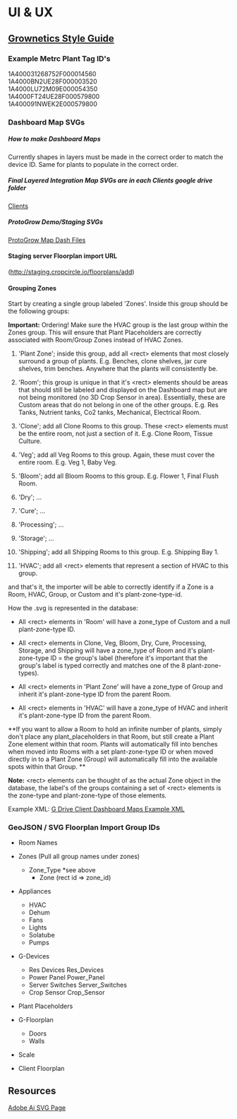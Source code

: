 # UI & UX

## [Grownetics Style Guide](style-guide.pdf)

### Example Metrc Plant Tag ID's  
1A400031268752F000014560  
1A4000BN2UE28F000003520  
1A4000LU72M09E000054350  
1A4000FT24UE28F000579800  
1A400091NWEK2E000579800


### Dashboard Map SVGs  

##### How to make Dashboard Maps
Currently shapes in layers must be made in the correct order to match the device ID. Same for plants to populate in the correct order.


##### Final Layered Integration Map SVGs are in each Clients google drive folder 
[Clients](clients) 

##### ProtoGrow Demo/Staging SVGs 
[ProtoGrow Map Dash Files](https://drive.google.com/open?id=0B7G5Gc0AHKKydTFsX1FCV2E5YjA)  

#### Staging server Floorplan import URL
(http://staging.cropcircle.io/floorplans/add)

#### Grouping Zones

Start by creating a single group labeled 'Zones'. Inside this group should be the following groups:

**Important:** Ordering! Make sure the HVAC group is the last group within the Zones group. This will ensure that Plant Placeholders are correctly associated with Room/Group Zones instead of HVAC Zones.

1. 'Plant Zone'; inside this group, add all &lt;rect&gt; elements that most closely surround a group of plants. E.g. Benches, clone shelves, jar cure shelves, trim benches. Anywhere that the plants will consistently be.

2. 'Room'; this group is unique in that it's &lt;rect&gt; elements should be areas that should still be labeled and displayed on the Dashboard map but are not being monitored (no 3D Crop Sensor in area). Essentially, these are Custom areas that do not belong in one of the other groups. E.g. Res Tanks, Nutrient tanks, Co2 tanks, Mechanical, Electrical Room. 

3. 'Clone'; add all Clone Rooms to this group. These &lt;rect&gt; elements must be the entire room, not just a section of it. E.g. Clone Room, Tissue Culture.

4. 'Veg'; add all Veg Rooms to this group. Again, these must cover the entire room. E.g. Veg 1, Baby Veg.

5. 'Bloom'; add all Bloom Rooms to this group. E.g. Flower 1, Final Flush Room.

6. 'Dry'; ...

7. 'Cure'; ...

8. 'Processing'; ...

9. 'Storage'; ...

10. 'Shipping'; add all Shipping Rooms to this group. E.g. Shipping Bay 1.

11. 'HVAC'; add all &lt;rect&gt; elements that represent a section of HVAC to this group.

and that's it, the importer will be able to correctly identify if a Zone is a Room, HVAC, Group, or Custom and it's plant-zone-type-id.

How the .svg is represented in the database:

  * All &lt;rect&gt; elements in 'Room' will have a zone_type of Custom and a null plant-zone-type ID.

  * All &lt;rect&gt; elements in Clone, Veg, Bloom, Dry, Cure, Processing, Storage, and Shipping will have a zone_type of Room and it's plant-zone-type ID = the group's label (therefore it's important that the group's label is typed correctly and matches one of the 8 plant-zone-types).

  * All &lt;rect&gt; elements in 'Plant Zone' will have a zone_type of Group and inherit it's plant-zone-type ID from the parent Room. 

  * All &lt;rect&gt; elements in 'HVAC' will have a zone_type of HVAC and inherit it's plant-zone-type ID from the parent Room.

**If you want to allow a Room to hold an infinite number of plants, simply don't place any plant_placeholders in that Room, but still create a Plant Zone <rect> element within that room. Plants will automatically fill into benches when moved into Rooms with a set plant-zone-type ID or when moved directly in to a Plant Zone (Group) will automatically fill into the available spots within that Group. **

**Note:** &lt;rect&gt; elements can be thought of as the actual Zone object in the database, the label's of the groups containing a set of &lt;rect&gt; elements is the zone-type and plant-zone-type of those elements. 

Example XML: [G Drive Client Dashboard Maps Example XML](https://drive.google.com/open?id=0B7PzM5VQjD4NRk5WQUdZNEJjZUU)


### GeoJSON / SVG Floorplan Import Group IDs

* Room Names  
* Zones (Pull all group names under zones)  
    * Zone_Type *see above
         * Zone (rect id => zone_id)
* Appliances
    * HVAC
    * Dehum
    * Fans
    * Lights
    * Solatube 
    * Pumps

* G-Devices  
    * Res Devices             Res_Devices  
    * Power Panel             Power_Panel  
    * Server Switches       Server_Switches  
    * Crop Sensor             Crop_Sensor  

* Plant Placeholders
* G-Floorplan  
    * Doors
    * Walls
* Scale  
* Client Floorplan  

## Resources
[Adobe Ai SVG Page](https://helpx.adobe.com/illustrator/using/svg.html)
